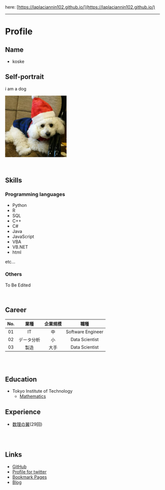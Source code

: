 here: [https://laplaciannin102.github.io/](https://laplaciannin102.github.io/)
___

# **Profile**

## **Name**
- koske

## **Self-portrait**
i am a dog

<img width="200" alt="ｲｯﾇ" src="./assets/img/inu.png"><br>

<br>

## **Skills**

### **Programming languages**
- Python
- R
- SQL
- C++
- C#
- Java
- JavaScript
- VBA
- VB\.NET
- html

etc...

### **Others**
To Be Edited

<br>

## **Career**

|No.    |業種       |企業規模   |職種               |
|:-:    |:-:        |:-:        |:-:                |
|01     |IT         |中         |Software Engineer  |
|02     |データ分析  |小        |Data Scientist     |
|03     |製造       |大手       |Data Scientist     |

<br>
<br>


## **Education**
- Tokyo Institute of Technology
  - [Mathematics](https://educ.titech.ac.jp/math/)

## **Experience**
- [数理の翼](https://www.npo-tsubasa.jp/)(29回)

<br><br>

## **Links**
- [GitHub](https://github.com/laplaciannin102/)
- [Profile for twitter](for_twitter/)
- [Bookmark Pages](bookmark_pages/)
- [Blog](https://laplaciannin102.github.io/laplaciannin102_articles/)

<br>
<br>
<br>
<br>
